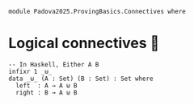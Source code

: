 ```
module Padova2025.ProvingBasics.Connectives where
```

# Logical connectives 🚧

```
-- In Haskell, Either A B
infixr 1 _⊎_
data _⊎_ (A : Set) (B : Set) : Set where
  left  : A → A ⊎ B
  right : B → A ⊎ B
```
